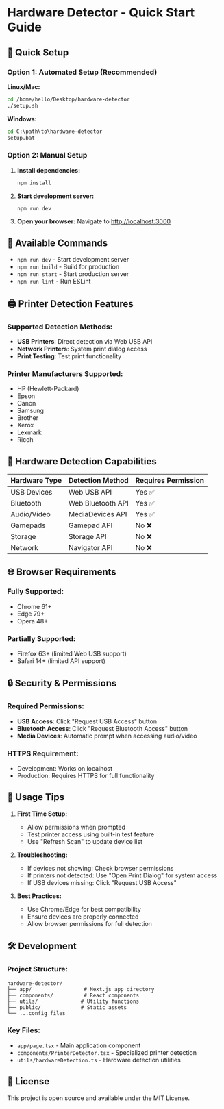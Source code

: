 # Hardware Detector - Quick Start Guide

## 🚀 Quick Setup

### Option 1: Automated Setup (Recommended)

**Linux/Mac:**
```bash
cd /home/hello/Desktop/hardware-detector
./setup.sh
```

**Windows:**
```cmd
cd C:\path\to\hardware-detector
setup.bat
```

### Option 2: Manual Setup

1. **Install dependencies:**
   ```bash
   npm install
   ```

2. **Start development server:**
   ```bash
   npm run dev
   ```

3. **Open your browser:**
   Navigate to [http://localhost:3000](http://localhost:3000)

## 🔧 Available Commands

- `npm run dev` - Start development server
- `npm run build` - Build for production
- `npm run start` - Start production server
- `npm run lint` - Run ESLint

## 🖨️ Printer Detection Features

### Supported Detection Methods:
- **USB Printers**: Direct detection via Web USB API
- **Network Printers**: System print dialog access
- **Print Testing**: Test print functionality

### Printer Manufacturers Supported:
- HP (Hewlett-Packard)
- Epson
- Canon
- Samsung
- Brother
- Xerox
- Lexmark
- Ricoh

## 🔌 Hardware Detection Capabilities

| Hardware Type | Detection Method | Requires Permission |
|---------------|------------------|-------------------|
| USB Devices   | Web USB API      | Yes ✅            |
| Bluetooth     | Web Bluetooth API| Yes ✅            |
| Audio/Video   | MediaDevices API | Yes ✅            |
| Gamepads      | Gamepad API      | No ❌             |
| Storage       | Storage API      | No ❌             |
| Network       | Navigator API    | No ❌             |

## 🌐 Browser Requirements

### Fully Supported:
- Chrome 61+
- Edge 79+
- Opera 48+

### Partially Supported:
- Firefox 63+ (limited Web USB support)
- Safari 14+ (limited API support)

## 🔒 Security & Permissions

### Required Permissions:
- **USB Access**: Click "Request USB Access" button
- **Bluetooth Access**: Click "Request Bluetooth Access" button
- **Media Devices**: Automatic prompt when accessing audio/video

### HTTPS Requirement:
- Development: Works on localhost
- Production: Requires HTTPS for full functionality

## 📱 Usage Tips

1. **First Time Setup:**
   - Allow permissions when prompted
   - Test printer access using built-in test feature
   - Use "Refresh Scan" to update device list

2. **Troubleshooting:**
   - If devices not showing: Check browser permissions
   - If printers not detected: Use "Open Print Dialog" for system access
   - If USB devices missing: Click "Request USB Access"

3. **Best Practices:**
   - Use Chrome/Edge for best compatibility
   - Ensure devices are properly connected
   - Allow browser permissions for full detection

## 🛠️ Development

### Project Structure:
```
hardware-detector/
├── app/                 # Next.js app directory
├── components/          # React components
├── utils/              # Utility functions
├── public/             # Static assets
└── ...config files
```

### Key Files:
- `app/page.tsx` - Main application component
- `components/PrinterDetector.tsx` - Specialized printer detection
- `utils/hardwareDetection.ts` - Hardware detection utilities

## 📄 License

This project is open source and available under the MIT License.